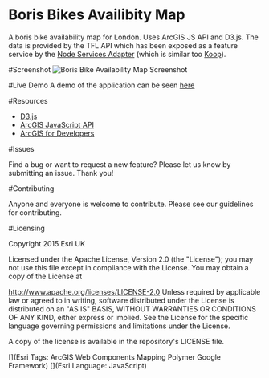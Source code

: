 # Boris Bikes Availibity Map

A boris bike availability map for London. Uses ArcGIS JS API and D3.js. The data is provided by the TFL API which has been exposed as a feature service by the [Node Services Adapter](https://github.com/Esri/node-geoservices-adaptor) (which is similar too [Koop](https://github.com/Esri/koop)).

#Screenshot
![Boris Bike Availability Map Screenshot](https://github.com/JamesMilnerUK/esri-borisbikes/blob/master/screenshot.png)

#Live Demo
A demo of the application can be seen [here](http://appsstage.esriuk.com/app/developerevangelist/209/wmt/view/d147785761984557b69c73adf4a8e2da/borisbikes/borisbikes.html)

#Resources

- [D3.js](http://d3js.org/ "D3.js")
- [ArcGIS JavaScript API](https://developers.arcgis.com/javascript/jsapi/ "Esri ArcGIS JavaScript API")
- [ArcGIS for Developers](https://developers.arcgis.com/ "ArcGIS for Developers")

#Issues

Find a bug or want to request a new feature? Please let us know by submitting an issue. Thank you!

#Contributing

Anyone and everyone is welcome to contribute. Please see our guidelines for contributing.

#Licensing

Copyright 2015 Esri UK

Licensed under the Apache License, Version 2.0 (the "License"); you may not use this file except in compliance with the License. You may obtain a copy of the License at

http://www.apache.org/licenses/LICENSE-2.0
Unless required by applicable law or agreed to in writing, software distributed under the License is distributed on an "AS IS" BASIS, WITHOUT WARRANTIES OR CONDITIONS OF ANY KIND, either express or implied. See the License for the specific language governing permissions and limitations under the License.

A copy of the license is available in the repository's LICENSE file.

[](Esri Tags: ArcGIS Web Components Mapping Polymer Google Framework)
[](Esri Language: JavaScript)
